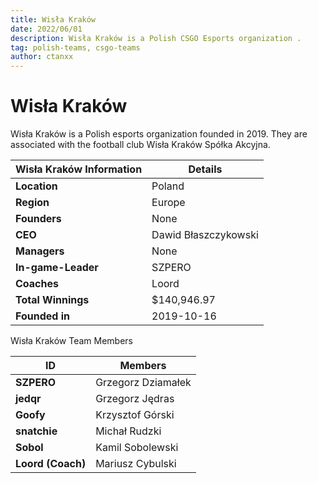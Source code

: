 ```yaml
---
title: Wisła Kraków
date: 2022/06/01
description: Wisła Kraków is a Polish CSGO Esports organization .
tag: polish-teams, csgo-teams
author: ctanxx
---
```


# Wisła Kraków

Wisła Kraków is a Polish esports organization founded in 2019. They are associated with the football club Wisła Kraków Spółka Akcyjna.

| **Wisła Kraków Information** | **Details** |
| ---------------------------- | -------------------- |
| **Location**                 | Poland               |
| **Region**                   | Europe               |
| **Founders**                 | None                 |
| **CEO**                      | Dawid Błaszczykowski |
| **Managers**                 | None                 |
| **In-game-Leader**           | SZPERO               |
| **Coaches**                  | Loord                |
| **Total Winnings**           | $140,946.97          |
| **Founded in**               | 2019-10-16           |

Wisła Kraków Team Members

 **ID**             | **Members**        |
| ----------------- | ------------------ |
| **SZPERO**        | Grzegorz Dziamałek |
| **jedqr**         | Grzegorz Jędras    |
| **Goofy**         | Krzysztof Górski   |
| **snatchie**      | Michał Rudzki      |
| **Sobol**         | Kamil Sobolewski   |
| **Loord (Coach)** | Mariusz Cybulski   |